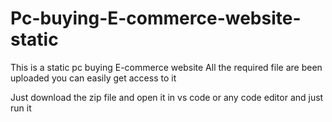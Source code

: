 # Pc-buying-E-commerce-website-static

This is a static pc buying E-commerce website
All the required file are been uploaded you can easily get access to it 

Just download the zip file and open it in vs code or any code editor and just run it 
